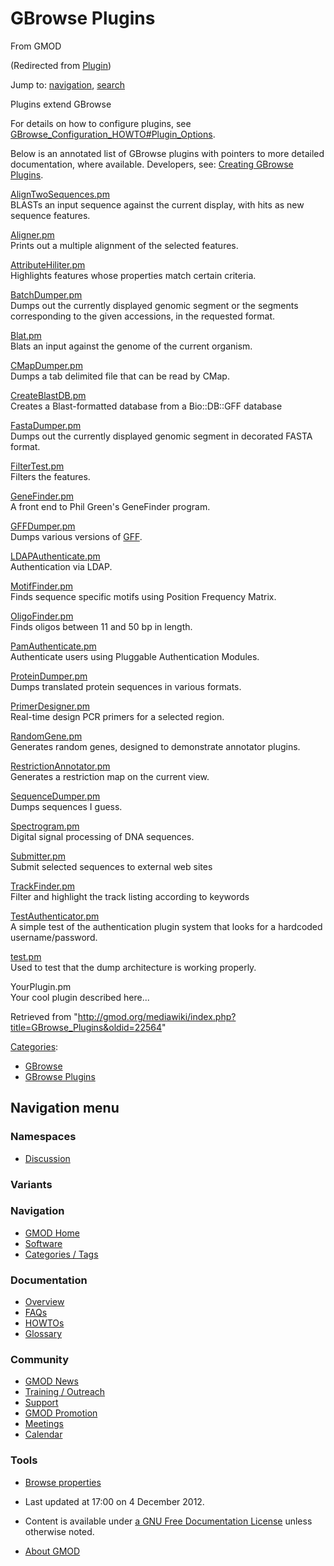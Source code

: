 









<span id="top"></span>







# <span dir="auto">GBrowse Plugins</span>





From GMOD





(Redirected from
[Plugin](http://gmod.org/mediawiki/index.php?title=Plugin&redirect=no "Plugin"))





Jump to: [navigation](#mw-navigation), [search](#p-search)





Plugins extend GBrowse

For details on how to configure plugins, see
<a href="GBrowse_Configuration_HOWTO#Plugin_Options" class="mw-redirect"
title="GBrowse Configuration HOWTO">GBrowse_Configuration_HOWTO#Plugin_Options</a>.

Below is an annotated list of GBrowse plugins with pointers to more
detailed documentation, where available. Developers, see: [Creating
GBrowse Plugins](Creating_GBrowse_Plugins "Creating GBrowse Plugins").

[AlignTwoSequences.pm](AlignTwoSequences.pm "AlignTwoSequences.pm")   
BLASTs an input sequence against the current display, with hits as new
sequence features.

[Aligner.pm](Aligner.pm "Aligner.pm")   
Prints out a multiple alignment of the selected features.

[AttributeHiliter.pm](AttributeHiliter.pm "AttributeHiliter.pm")   
Highlights features whose properties match certain criteria.

[BatchDumper.pm](BatchDumper.pm "BatchDumper.pm")   
Dumps out the currently displayed genomic segment or the segments
corresponding to the given accessions, in the requested format.

[Blat.pm](Blat.pm "Blat.pm")   
Blats an input against the genome of the current organism.

[CMapDumper.pm](CMapDumper.pm "CMapDumper.pm")   
Dumps a tab delimited file that can be read by CMap.

[CreateBlastDB.pm](CreateBlastDB.pm "CreateBlastDB.pm")   
Creates a Blast-formatted database from a Bio::DB::GFF database

[FastaDumper.pm](FastaDumper.pm "FastaDumper.pm")   
Dumps out the currently displayed genomic segment in decorated FASTA
format.

[FilterTest.pm](FilterTest.pm "FilterTest.pm")   
Filters the features.

[GeneFinder.pm](GeneFinder.pm "GeneFinder.pm")   
A front end to Phil Green's GeneFinder program.

[GFFDumper.pm](GFFDumper.pm "GFFDumper.pm")   
Dumps various versions of [GFF](GFF "GFF").

[LDAPAuthenticate.pm](LDAPAuthenticate.pm "LDAPAuthenticate.pm")   
Authentication via LDAP.

[MotifFinder.pm](MotifFinder.pm "MotifFinder.pm")   
Finds sequence specific motifs using Position Frequency Matrix.

[OligoFinder.pm](OligoFinder.pm "OligoFinder.pm")   
Finds oligos between 11 and 50 bp in length.

[PamAuthenticate.pm](Gbrowse/authentication_plugins/PamAuthenticate "Gbrowse/authentication plugins/PamAuthenticate")   
Authenticate users using Pluggable Authentication Modules.

[ProteinDumper.pm](ProteinDumper.pm "ProteinDumper.pm")   
Dumps translated protein sequences in various formats.

[PrimerDesigner.pm](PrimerDesigner.pm "PrimerDesigner.pm")   
Real-time design PCR primers for a selected region.

[RandomGene.pm](RandomGene.pm "RandomGene.pm")   
Generates random genes, designed to demonstrate annotator plugins.

[RestrictionAnnotator.pm](RestrictionAnnotator.pm "RestrictionAnnotator.pm")   
Generates a restriction map on the current view.

[SequenceDumper.pm](SequenceDumper.pm "SequenceDumper.pm")   
Dumps sequences I guess.

[Spectrogram.pm](Spectrogram.pm "Spectrogram.pm")   
Digital signal processing of DNA sequences.

[Submitter.pm](Submitter.pm "Submitter.pm")   
Submit selected sequences to external web sites

[TrackFinder.pm](TrackFinder.pm "TrackFinder.pm")   
Filter and highlight the track listing according to keywords

[TestAuthenticator.pm](Gbrowse/authentication_plugins/testauthenticator "Gbrowse/authentication plugins/testauthenticator")   
A simple test of the authentication plugin system that looks for a
hardcoded username/password.

[test.pm](Test.pm "Test.pm")   
Used to test that the dump architecture is working properly.

YourPlugin.pm   
Your cool plugin described here...





Retrieved from
"<http://gmod.org/mediawiki/index.php?title=GBrowse_Plugins&oldid=22564>"







[Categories](Special%3ACategories "Special%3ACategories"):

- [GBrowse](Category%3AGBrowse "Category%3AGBrowse")
- [GBrowse Plugins](Category%3AGBrowse_Plugins "Category%3AGBrowse Plugins")















## Navigation menu









### Namespaces


- <span id="ca-talk"><a
  href="http://gmod.org/mediawiki/index.php?title=Talk%3AGBrowse_Plugins&amp;action=edit&amp;redlink=1"
  accesskey="t"
  title="Discussion about the content page [t]">Discussion</a></span>





### 

### Variants[](#)























<a href="Main_Page"
style="background-image: url(../images/GMOD-cogs.png);"
title="Visit the main page"></a>





### Navigation



- <span id="n-GMOD-Home">[GMOD Home](Main_Page)</span>
- <span id="n-Software">[Software](GMOD_Components)</span>
- <span id="n-Categories-.2F-Tags">[Categories /
  Tags](Categories)</span>







### Documentation



- <span id="n-Overview">[Overview](Overview)</span>
- <span id="n-FAQs">[FAQs](Category%3AFAQ)</span>
- <span id="n-HOWTOs">[HOWTOs](Category%3AHOWTO)</span>
- <span id="n-Glossary">[Glossary](Glossary)</span>







### Community



- <span id="n-GMOD-News">[GMOD News](GMOD_News)</span>
- <span id="n-Training-.2F-Outreach">[Training /
  Outreach](Training_and_Outreach)</span>
- <span id="n-Support">[Support](Support)</span>
- <span id="n-GMOD-Promotion">[GMOD Promotion](GMOD_Promotion)</span>
- <span id="n-Meetings">[Meetings](Meetings)</span>
- <span id="n-Calendar">[Calendar](Calendar)</span>







### Tools




- <span id="t-smwbrowselink"><a href="Special%3ABrowse/GBrowse_Plugins" rel="smw-browse">Browse
  properties</a></span>












- <span id="footer-info-lastmod">Last updated at 17:00 on 4 December
  2012.</span>
<!-- - <span id="footer-info-viewcount">108,774 page views.</span> -->
- <span id="footer-info-copyright">Content is available under
  <a href="http://www.gnu.org/licenses/fdl-1.3.html" class="external"
  rel="nofollow">a GNU Free Documentation License</a> unless otherwise
  noted.</span>

<!-- -->

- <span id="footer-places-about">[About
  GMOD](GMOD%3AAbout "GMOD%3AAbout")</span>

<!-- -->







